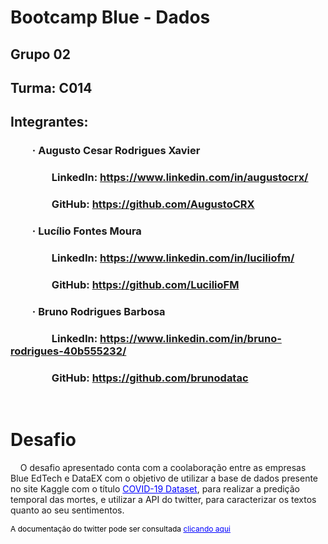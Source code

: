 # Bootcamp Blue - Dados
## Grupo 02
## Turma: C014
## Integrantes:
### &nbsp;&nbsp;&nbsp;&nbsp;&nbsp;&nbsp;&nbsp;&nbsp; · Augusto Cesar Rodrigues Xavier
### &nbsp;&nbsp;&nbsp;&nbsp;&nbsp;&nbsp;&nbsp;&nbsp;&nbsp;&nbsp;&nbsp;&nbsp;&nbsp;&nbsp;&nbsp;&nbsp; LinkedIn: https://www.linkedin.com/in/augustocrx/
### &nbsp;&nbsp;&nbsp;&nbsp;&nbsp;&nbsp;&nbsp;&nbsp;&nbsp;&nbsp;&nbsp;&nbsp;&nbsp;&nbsp;&nbsp;&nbsp; GitHub: https://github.com/AugustoCRX
### &nbsp;&nbsp;&nbsp;&nbsp;&nbsp;&nbsp;&nbsp;&nbsp; · Lucílio Fontes Moura
### &nbsp;&nbsp;&nbsp;&nbsp;&nbsp;&nbsp;&nbsp;&nbsp;&nbsp;&nbsp;&nbsp;&nbsp;&nbsp;&nbsp;&nbsp;&nbsp; LinkedIn: https://www.linkedin.com/in/luciliofm/
### &nbsp;&nbsp;&nbsp;&nbsp;&nbsp;&nbsp;&nbsp;&nbsp;&nbsp;&nbsp;&nbsp;&nbsp;&nbsp;&nbsp;&nbsp;&nbsp; GitHub: https://github.com/LucilioFM
### &nbsp;&nbsp;&nbsp;&nbsp;&nbsp;&nbsp;&nbsp;&nbsp; · Bruno Rodrigues Barbosa
### &nbsp;&nbsp;&nbsp;&nbsp;&nbsp;&nbsp;&nbsp;&nbsp;&nbsp;&nbsp;&nbsp;&nbsp;&nbsp;&nbsp;&nbsp;&nbsp; LinkedIn: https://www.linkedin.com/in/bruno-rodrigues-40b555232/
### &nbsp;&nbsp;&nbsp;&nbsp;&nbsp;&nbsp;&nbsp;&nbsp;&nbsp;&nbsp;&nbsp;&nbsp;&nbsp;&nbsp;&nbsp;&nbsp; GitHub: https://github.com/brunodatac

&nbsp;
# Desafio

&nbsp;&nbsp;&nbsp;&nbsp;O desafio apresentado conta com a coolaboração entre as empresas Blue EdTech e DataEX com o objetivo de utilizar a base de dados presente no site Kaggle com o título <a href = 'https://www.kaggle.com/datasets/imdevskp/corona-virus-report?resource=download' target="_blank" style = "color:blue">COVID-19 Dataset</a>, para realizar a predição temporal das mortes, e utilizar a API do twitter, para caracterizar os textos quanto ao seu sentimentos.

<p style = "font-size:12px;color:black">A documentação do twitter pode ser consultada <a href = 'https://developer.twitter.com/en/docs' style = "font-size: 12px;color:blue">clicando aqui</a></p>